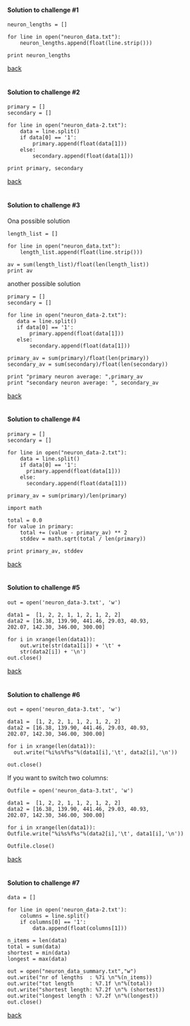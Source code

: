 
#### Solution to challenge #1

```
neuron_lengths = []

for line in open("neuron_data.txt"):
    neuron_lengths.append(float(line.strip()))

print neuron_lengths
```
<a href="https://github.com/Pfern/BPBR16-Bioinformatics-using-Python-for-Biomedical-Researchers/blob/master/day3/3-DataColumns/DataColumns.md#challenge-1">back <a/>
<br>
<br>



#### Solution to challenge #2
```
primary = []
secondary = []

for line in open("neuron_data-2.txt"):
    data = line.split()
    if data[0] == '1':
        primary.append(float(data[1]))
    else:
        secondary.append(float(data[1]))

print primary, secondary
```

<a href="https://github.com/Pfern/BPBR16-Bioinformatics-using-Python-for-Biomedical-Researchers/blob/master/day3/3-DataColumns/DataColumns.md#challenge-2">back <a/>
<br>
<br>


#### Solution to challenge #3
Ona possible solution

```
length_list = []

for line in open("neuron_data.txt"):
    length_list.append(float(line.strip()))

av = sum(length_list)/float(len(length_list))
print av
```

 another possible solution

 ```
primary = []
secondary = []

for line in open("neuron_data-2.txt"):
    data = line.split()
    if data[0] == '1':
        primary.append(float(data[1]))
    else:
        secondary.append(float(data[1]))

primary_av = sum(primary)/float(len(primary))
secondary_av = sum(secondary)/float(len(secondary))

print "primary neuron average: ",primary_av
print "secondary neuron average: ", secondary_av
```
<a href="https://github.com/Pfern/BPBR16-Bioinformatics-using-Python-for-Biomedical-Researchers/blob/master/day3/3-DataColumns/DataColumns.md#challenge-3">back <a/>
<br>
<br>



#### Solution to challenge #4

```
primary = []
secondary = []

for line in open("neuron_data-2.txt"):
    data = line.split()
    if data[0] == '1':
      primary.append(float(data[1]))
    else:
      secondary.append(float(data[1]))

primary_av = sum(primary)/len(primary)

import math

total = 0.0
for value in primary:
    total += (value - primary_av) ** 2
    stddev = math.sqrt(total / len(primary))

print primary_av, stddev
```
<a href="https://github.com/Pfern/BPBR16-Bioinformatics-using-Python-for-Biomedical-Researchers/blob/master/day3/3-DataColumns/DataColumns.md#challenge-4">back <a/>
<br>
<br>


#### Solution to challenge #5

```
out = open('neuron_data-3.txt', 'w')

data1 =  [1, 2, 2, 1, 1, 2, 1, 2, 2]
data2 = [16.38, 139.90, 441.46, 29.03, 40.93,
202.07, 142.30, 346.00, 300.00]

for i in xrange(len(data1)):
    out.write(str(data1[i]) + '\t' +
    str(data2[i]) + '\n')
out.close()
```
<a href="https://github.com/Pfern/BPBR16-Bioinformatics-using-Python-for-Biomedical-Researchers/blob/master/day3/3-DataColumns/DataColumns.md#challenge-5">back <a/>
<br>
<br>



#### Solution to challenge #6
```
out = open('neuron_data-3.txt', 'w')

data1 =  [1, 2, 2, 1, 1, 2, 1, 2, 2]
data2 = [16.38, 139.90, 441.46, 29.03, 40.93,
202.07, 142.30, 346.00, 300.00]

for i in xrange(len(data1)):
  out.write("%i%s%f%s"%(data1[i],'\t', data2[i],'\n'))

out.close()
```
If you want to switch two columns:

```
Outfile = open('neuron_data-3.txt', 'w')

data1 =  [1, 2, 2, 1, 1, 2, 1, 2, 2]
data2 = [16.38, 139.90, 441.46, 29.03, 40.93,
202.07, 142.30, 346.00, 300.00]

for i in xrange(len(data1)):
Outfile.write("%i%s%f%s"%(data2[i],'\t', data1[i],'\n'))

Outfile.close()
```
<a href="https://github.com/Pfern/BPBR16-Bioinformatics-using-Python-for-Biomedical-Researchers/blob/master/day3/3-DataColumns/DataColumns.md#challenge-6">back <a/>
<br>
<br>


#### Solution to challenge #7
```
data = []

for line in open('neuron_data-2.txt'):
    columns = line.split()
    if columns[0] == '1':
        data.append(float(columns[1]))

n_items = len(data)
total = sum(data)
shortest = min(data)
longest = max(data)

out = open("neuron_data_summary.txt","w")
out.write("nr of lengths  : %7i \n"%(n_items))
out.write("tot length     : %7.1f \n"%(total))
out.write("shortest length: %7.2f \n"% (shortest))
out.write("longest length : %7.2f \n"%(longest))
out.close()
```
<a href="https://github.com/Pfern/BPBR16-Bioinformatics-using-Python-for-Biomedical-Researchers/blob/master/day3/3-DataColumns/DataColumns.md#challenge-7">back <a/>
<br>
<br>
